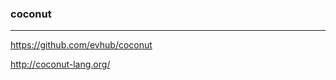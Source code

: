 ### coconut
---
https://github.com/evhub/coconut

http://coconut-lang.org/


```
```


```
```

```
```

